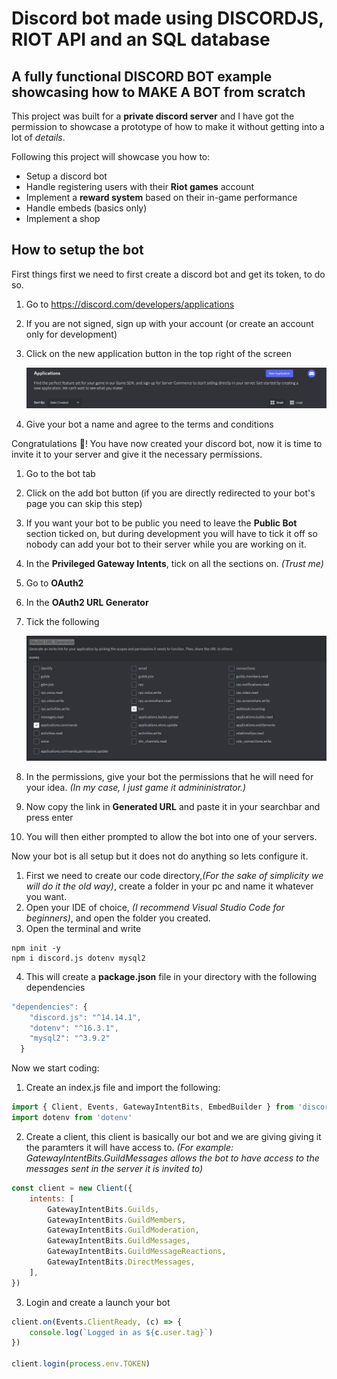 # Discord bot made using DISCORDJS, RIOT API and an SQL database

## A fully functional DISCORD BOT example showcasing how to MAKE A BOT from scratch

This project was built for a **private discord server** and I have got the permission to showcase a prototype of how to make it without getting into a lot of _details_.

Following this project will showcase you how to:

-   Setup a discord bot
-   Handle registering users with their **Riot games** account
-   Implement a **reward system** based on their in-game performance
-   Handle embeds (basics only)
-   Implement a shop

## How to setup the bot

First things first we need to first create a discord bot and get its token, to do so.

1. Go to https://discord.com/developers/applications
2. If you are not signed, sign up with your account (or create an account only for development)
3. Click on the new application button in the top right of the screen

    ![Fig.1](/assets/new%20application.png)

4. Give your bot a name and agree to the terms and conditions

Congratulations :tada:! You have now created your discord bot, now it is time to invite it to your server and give it the necessary permissions.

1. Go to the bot tab
2. Click on the add bot button (if you are directly redirected to your bot's page you can skip this step)
3. If you want your bot to be public you need to leave the **Public Bot** section ticked on, but during development you will have to tick it off so nobody can add your bot to their server while you are working on it.
4. In the **Privileged Gateway Intents**, tick on all the sections on. _(Trust me)_
5. Go to **OAuth2**
6. In the **OAuth2 URL Generator**
7. Tick the following

    ![Fig.2](/assets/url_generator.png)

8. In the permissions, give your bot the permissions that he will need for your idea. _(In my case, I just game it admininistrator.)_
9. Now copy the link in **Generated URL** and paste it in your searchbar and press enter
10. You will then either prompted to allow the bot into one of your servers.

Now your bot is all setup but it does not do anything so lets configure it.

1. First we need to create our code directory,_(For the sake of simplicity we will do it the old way)_, create a folder in your pc and name it whatever you want.
2. Open your IDE of choice, _(I recommend Visual Studio Code for beginners)_, and open the folder you created.
3. Open the terminal and write

```
npm init -y
npm i discord.js dotenv mysql2
```

4. This will create a **package.json** file in your directory with the following dependencies

```javascript
"dependencies": {
    "discord.js": "^14.14.1",
    "dotenv": "^16.3.1",
    "mysql2": "^3.9.2"
  }
```

Now we start coding:

1. Create an index.js file and import the following:

```javascript
import { Client, Events, GatewayIntentBits, EmbedBuilder } from 'discord.js'
import dotenv from 'dotenv'
```

2. Create a client, this client is basically our bot and we are giving giving it the paramters it will have access to. _(For example: GatewayIntentBits.GuildMessages allows the bot to have access to the messages sent in the server it is invited to)_

```javascript
const client = new Client({
	intents: [
		GatewayIntentBits.Guilds,
		GatewayIntentBits.GuildMembers,
		GatewayIntentBits.GuildModeration,
		GatewayIntentBits.GuildMessages,
		GatewayIntentBits.GuildMessageReactions,
		GatewayIntentBits.DirectMessages,
	],
})
```

3. Login and create a launch your bot

```javascript
client.on(Events.ClientReady, (c) => {
	console.log(`Logged in as ${c.user.tag}`)
})

client.login(process.env.TOKEN)
```
